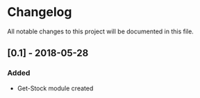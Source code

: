 # Changelog
All notable changes to this project will be documented in this file.

## [0.1] - 2018-05-28
### Added
- Get-Stock module created
